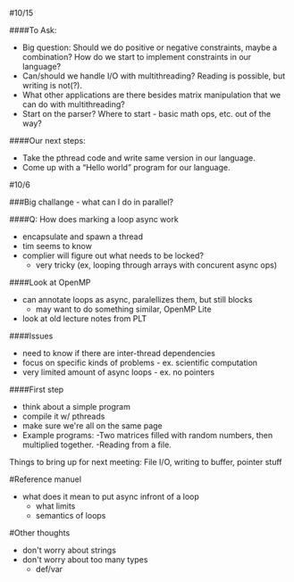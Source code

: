 #10/15

####To Ask:
- Big question: Should we do positive or negative constraints, maybe a combination? How do we start to implement constraints in our language?
- Can/should we handle I/O with multithreading? Reading is possible, but writing is not(?).
- What other applications are there besides matrix manipulation that we can do with multithreading?
- Start on the parser?  Where to start - basic math ops, etc. out of the way?

####Our next steps: 
- Take the pthread code and write same version in our language.
- Come up with a “Hello world” program for our language.

#10/6

###Big challange - what can I do in parallel?

####Q: How does marking a loop async work
- encapsulate and spawn a thread
- tim seems to know
- complier will figure out what needs to be locked?
  - very tricky (ex, looping through arrays with concurent async ops)

####Look at OpenMP
- can annotate loops as async, paralellizes them, but still blocks
  - may want to do something similar, OpenMP Lite
- look at old lecture notes from PLT

####Issues
- need to know if there are inter-thread dependencies
- focus on specific kinds of problems - ex. scientific computation
- very limited amount of async loops - ex. no pointers

####First step
- think about a simple program
- compile it w/ pthreads
- make sure we're all on the same page
- Example programs:
	-Two matrices filled with random numbers, then multiplied together.
	-Reading from a file.

Things to bring up for next meeting: 
	File I/O, writing to buffer, pointer stuff

#Reference manuel
- what does it mean to put async infront of a loop
  - what limits
  - semantics of loops
  
#Other thoughts
- don't worry about strings
- don't worry about too many types
  - def/var
